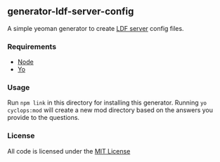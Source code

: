 ## generator-ldf-server-config

A simple yeoman generator to create [LDF server](https://github.com/LinkedDataFragments/Server.js) config files.

### Requirements

* [Node](https://nodejs.org/en/)
* [Yo](https://www.npmjs.com/package/yo)

### Usage

Run `npm link` in this directory for installing this generator.
Running `yo cyclops:mod` will create a new mod directory based on the answers you provide to the questions.

### License
All code is licensed under the [MIT License](https://github.com/rubensworks/generator-ldf-server-config/blob/master-1.8/LICENSE.txt)

